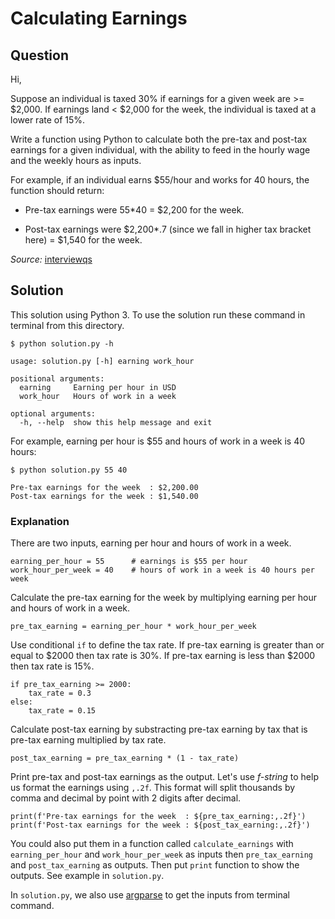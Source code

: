 # Calculating Earnings

## Question

Hi,

Suppose an individual is taxed 30% if earnings for a given week are >= $2,000. If earnings land < $2,000 for the week, the individual is taxed at a lower rate of 15%.

Write a function using Python to calculate both the pre-tax and post-tax earnings for a given individual, with the ability to feed in the hourly wage and the weekly hours as inputs.

For example, if an individual earns $55/hour and works for 40 hours, the function should return: 

- Pre-tax earnings were 55*40 = $2,200 for the week.

- Post-tax earnings were $2,200*.7 (since we fall in higher tax bracket here) = $1,540 for the week.

*Source:* [interviewqs](interviewqs.com)


## Solution

This solution using Python 3. To use the solution run these command in terminal from this directory.

```
$ python solution.py -h
```
```
usage: solution.py [-h] earning work_hour

positional arguments:
  earning     Earning per hour in USD
  work_hour   Hours of work in a week

optional arguments:
  -h, --help  show this help message and exit
```

For example, earning per hour is $55 and hours of work in a week is 40 hours:

```
$ python solution.py 55 40
```
```
Pre-tax earnings for the week  : $2,200.00
Post-tax earnings for the week : $1,540.00
```

### Explanation

There are two inputs, earning per hour and hours of work in a week.

```
earning_per_hour = 55      # earnings is $55 per hour
work_hour_per_week = 40    # hours of work in a week is 40 hours per week
```

Calculate the pre-tax earning for the week by multiplying earning per hour and hours of work in a week.

```
pre_tax_earning = earning_per_hour * work_hour_per_week
```

Use conditional `if` to define the tax rate. If pre-tax earning is greater than or equal to $2000 then tax rate is 30%. If pre-tax earning is less than $2000 then tax rate is 15%.

```
if pre_tax_earning >= 2000:
    tax_rate = 0.3
else:
    tax_rate = 0.15
```

Calculate post-tax earning by substracting pre-tax earning by tax that is pre-tax earning multiplied by tax rate.

```
post_tax_earning = pre_tax_earning * (1 - tax_rate)
```

Print pre-tax and post-tax earnings as the output. Let's use *f-string* to help us format the earnings using `,.2f`. This format will split thousands by comma and decimal by point with 2 digits after decimal.

```
print(f'Pre-tax earnings for the week  : ${pre_tax_earning:,.2f}')
print(f'Post-tax earnings for the week : ${post_tax_earning:,.2f}')
```

You could also put them in a function called `calculate_earnings` with `earning_per_hour` and `work_hour_per_week` as inputs then `pre_tax_earning` and `post_tax_earning` as outputs. Then put `print` function to show the outputs. See example in `solution.py`.

In `solution.py`, we also use [argparse](https://docs.python.org/3/library/argparse.html) to get the inputs from terminal command.
